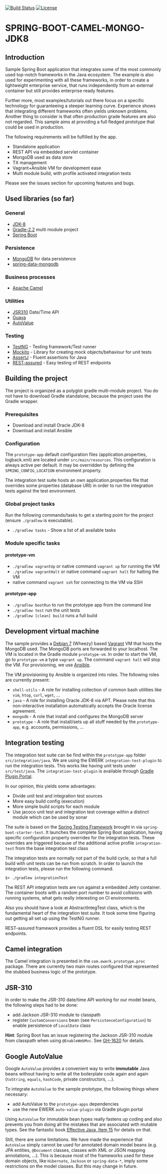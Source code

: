 [![Build Status](http://img.shields.io/travis/ewerk/sample_spring-boot-camel-mongo-jdk8.svg?style=flat)](https://travis-ci.org/ewerk/sample_spring-boot-camel-mongo-jdk8) [![License](http://img.shields.io/badge/license-Apache-brightgreen.svg?style=flat)](http://www.apache.org/licenses/LICENSE-2.0)

# SPRING-BOOT-CAMEL-MONGO-JDK8 

## Introduction
Sample Spring Boot application that integrates some of the most commonly used top-notch frameworks 
in the Java ecosystem. The example is also used for experimenting with all these frameworks, in
order to create a lightweight enterprise service, that runs independently from an external 
container but still provides enterprise ready features. 

Further more, most examples/tutorials out there focus on a specific technology for guaranteeing a
steeper learning curve. Experience shows that integrating different frameworks often yields unknown
problems. Another thing to consider is that often production grade features are also not regarded.
This sample aims at providing a full fledged prototype that could be used in production.

The following requirements will be 
fulfilled by the app.
 
* Standalone application
* REST API via embedded servlet container
* MongoDB used as data store
* TX management
* Vagrant+Ansible VM for development ease
* Multi module build, with profile activated integration tests

Please see the issues section for upcoming features and bugs.

## Used libraries (so far)
### General
* [JDK-8](http://www.oracle.com/technetwork/java/javase/downloads)
* [Gradle-2.2](http://www.gradle.org) multi module project
* [Spring Boot](http://projects.spring.io/spring-boot)

### Persistence
* [MongoDB](http://www.mongodb.org) for data persistence
* [spring-data-mongodb](http://projects.spring.io/spring-data-mongodb)

### Business processes
* [Apache Camel](http://camel.apache.org/) 

### Utilities
* [JSR310](http://docs.oracle.com/javase/tutorial/datetime) Date/Time API
* [Guava](https://code.google.com/p/guava-libraries)
* [AutoValue](https://github.com/google/auto/tree/master/value)

### Testing
* [TestNG](http://testng.org) - Testing framework/Test runner
* [Mockito](https://code.google.com/p/mockito) - Library for creating mock objects/behaviour for unit tests
* [AssertJ](http://joel-costigliola.github.io/assertj) - Fluent assertions for Java
* [REST-assured](https://code.google.com/p/rest-assured) - Easy testing of REST endpoints

## Building the project
The project is organized as a polyglot gradle multi-module project. You do not have to download 
Gradle standalone, because the project uses the Gradle wrapper.

### Prerequisites
* Download and install Oracle JDK-8
* Download and install Ansible

### Configuration
The `prototype-app` default configuration files (application.properties, logback.xml) are located under `src/main/resources`. This configuration is always active per default. It may be overridden by defining the `SPRING_CONFIG_LOCATION` environment property.

The integration test suite hosts an own application.properties file that overrides some properties (database URI) in order to run the integration tests against the test environment.

### Global project tasks
Run the following commands/tasks to get a starting point for the project (ensure `./gradlew` is executable).
* `./gradlew tasks` - Show a list of all available tasks

### Module specific tasks
#### prototype-vm
* `./gradlew vagrantUp` or native command `vagrant up` for running the VM
* `./gradlew vagrantHalt` or native command `vagrant halt` for halting the VM
* native command `vagrant ssh` for connecting to the VM via SSH

#### prototype-app
* `./gradlew bootRun` to run the prototype app from the command line
* `./gradlew test` run the unit tests
* `./gradlew [clean] build` runs a full build

## Development virtual machine
The sample provides a [Debian 7](http://www.debian.org) (Wheezy) based [Vagrant](http://www.vagrantup.com) 
VM that hosts the MongoDB used. The MongoDB ports are forwarded to your localhost. The VM is located 
in the Gradle module `prototype-vm`. In order to start the VM, go to `prototype-vm` a 
type `vagrant up`. The command `vagrant halt` will stop the VM. For provisioning, 
we use [Ansible](http://www.ansible.com/home).

The VM provisioning by Ansible is organized into roles. The following roles are currently present:

* `shell-utils` - A role for installing collection of common bash utilities like `vim`, `htop`, `curl`, `wget`, ...
* `java` - A role for installing Oracle JDK-8 via APT. Please note that this non-interactive installation automatically accepts the Oracle license agreement.
* `mongodb` - A role that install and configures the MongoDB server
* `prototype` - A role that install/sets up all stuff needed by the `prototype-app`, e.g. accounts, permissions, ...

## Integration testing
The integration test suite can be find within the `prototype-app` folder `src/integration/java`. We
are using the EWERK `integration-test-plugin` to run the integration tests. This works like having
unit tests under `src/test/java`. The `integration-test-plugin` is available through 
[Gradle Plugin Portal](http://plugins.gradle.org).

In our opinion, this yields some advantages:

* Divide unit test and integration test sources
* More easy build config (execution)
* More simple build scripts for each module
* Use jacoco unit test and integration test coverage within a distinct module which can be used by sonar 

The suite is based on the [Spring Testing Framework](http://docs.spring.io/spring-framework/docs/current/spring-framework-reference/html/testing.html)
brought in via `spring-boot-starter-test`. It launches the complete Spring Boot application,
having specific configuration property overrides for the integration tests. These overrides
are triggered because of the additional active profile `integration-test` from the base integration
test class

The integration tests are normally not part of the build cycle, so that a full build with unit tests 
can be run from scratch. In order to launch the integration tests, please run the following command.

`$> ./gradlew integrationTest`

The REST API integration tests are run against a embedded Jetty container. The container boots with 
a random port number to avoid collisions with running systems, what gets really interesting
on CI environments.

Also you should have a look at AbstractIntegTest class, which is the fundamental heart of the 
integration test suite. It took some time figuring out getting all set up using the TestNG runner.

REST-assured framework provides a fluent DSL for easily testing REST endpoints.

## Camel integration
The Camel integration is presented in the `com.ewerk.prototype.proc` package. There are currently
two main routes configured that represented the stubbed business logic of the prototype.

## JSR-310
In order to make the JSR-310 date/time API working for our model beans, the following steps had to
be done:

* add Jackson JSR-310 module to classpath
* register `CustomConversions` bean (see `PersistenceConfiguration`) to enable persistence of `LocalDate` class

__Hint__: Spring Boot has an issue registering the Jackson JSR-310 module from classpath when 
using `@EnableWebMvc`. See [GH-1620](https://github.com/spring-projects/spring-boot/issues/1620) 
for details.
   
## Google AutoValue
Google `AutoValue` provides a convenient way to write __immutable__ Java beans without having to write
all the boilerplate code again and again (`toString`, `equals`, `hashCode`, private constructors, ...).

To integrate `AutoValue` to the sample prototype, the following things where necessary:
* add AutoValue to the `prototype-apps` dependencies
* use the new EWERK `auto-value-plugin` via Gradle plugin portal

Using `AutoValue` for immutable bean types really fastens up coding and also prevents you from doing 
all the mistakes that are associated with mutable types. See the fantastic book 
[Effective Java, Item 15](http://uet.vnu.edu.vn/~chauttm/e-books/java/Effective.Java.2nd.Edition.May.2008.3000th.Release.pdf) 
for details on that.

Still, there are some limitations. We have made the experience that `AutoValue` simply cannot be used
for annotated domain model beans (e.g. JPA entities, `@Document` classes, classes with XML or JSON
mapping annotations, ...). This is because most of the frameworks used for these domain objects, like 
`Hibernate`, `Jackson` or `spring-data-*`, imply some restrictions on the model classes. But this
may change in future.